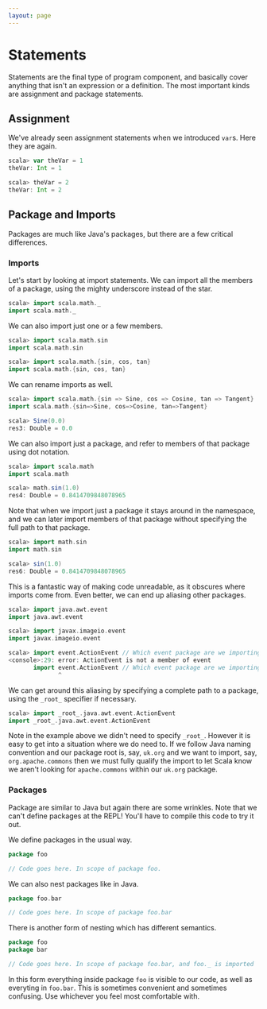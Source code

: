 ```yaml
---
layout: page
---
```


# Statements

Statements are the final type of program component, and basically cover anything that isn't an expression or a definition. The most important kinds are assignment and package statements.

## Assignment

We've already seen assignment statements when we introduced `var`s. Here they are again.

~~~ scala
scala> var theVar = 1
theVar: Int = 1

scala> theVar = 2
theVar: Int = 2
~~~

## Package and Imports

Packages are much like Java's packages, but there are a few critical differences.

### Imports

Let's start by looking at import statements. We can import all the members of a package, using the mighty underscore instead of the star.

~~~ scala
scala> import scala.math._
import scala.math._
~~~

We can also import just one or a few members.

~~~ scala
scala> import scala.math.sin
import scala.math.sin

scala> import scala.math.{sin, cos, tan}
import scala.math.{sin, cos, tan}
~~~

We can rename imports as well.

~~~ scala
scala> import scala.math.{sin => Sine, cos => Cosine, tan => Tangent}
import scala.math.{sin=>Sine, cos=>Cosine, tan=>Tangent}

scala> Sine(0.0)
res3: Double = 0.0
~~~

We can also import just a package, and refer to members of that package using dot notation.

~~~ scala
scala> import scala.math
import scala.math

scala> math.sin(1.0)
res4: Double = 0.8414709848078965
~~~

Note that when we import just a package it stays around in the namespace, and we can later import members of that package without specifying the full path to that package.

~~~ scala
scala> import math.sin
import math.sin

scala> sin(1.0)
res6: Double = 0.8414709848078965
~~~

This is a fantastic way of making code unreadable, as it obscures where imports come from. Even better, we can end up aliasing other packages.

~~~ scala
scala> import java.awt.event
import java.awt.event

scala> import javax.imageio.event
import javax.imageio.event

scala> import event.ActionEvent // Which event package are we importing from?
<console>:29: error: ActionEvent is not a member of event
       import event.ActionEvent // Which event package are we importing from?
              ^
~~~

We can get around this aliasing by specifying a complete path to a package, using the `_root_` specifier if necessary.

~~~ scala
scala> import _root_.java.awt.event.ActionEvent
import _root_.java.awt.event.ActionEvent
~~~

Note in the example above we didn't need to specify `_root_`. However it is easy to get into a situation where we do need to. If we follow Java naming convention and our package root is, say, `uk.org` and we want to import, say, `org.apache.commons` then we must fully qualify the import to let Scala know we aren't looking for `apache.commons` within our `uk.org` package.

### Packages

Package are similar to Java but again there are some wrinkles. Note that we can't define packages at the REPL! You'll have to compile this code to try it out.

We define packages in the usual way.

~~~ scala
package foo

// Code goes here. In scope of package foo.
~~~

We can also nest packages like in Java.

~~~ scala
package foo.bar

// Code goes here. In scope of package foo.bar
~~~

There is another form of nesting which has different semantics.

~~~ scala
package foo
package bar

// Code goes here. In scope of package foo.bar, and foo._ is imported
~~~

In this form everything inside package `foo` is visible to our code, as well as everyting in `foo.bar`. This is sometimes convenient and sometimes confusing. Use whichever you feel most comfortable with.
